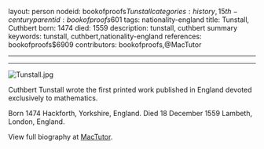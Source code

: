 layout: person
nodeid: bookofproofs$Tunstall
categories: history,15th-century
parentid: bookofproofs$601
tags: nationality-england
title: Tunstall, Cuthbert
born: 1474
died: 1559
description: tunstall, cuthbert summary
keywords: tunstall, cuthbert,nationality-england
references: bookofproofs$6909
contributors: bookofproofs,@MacTutor

---


---

![Tunstall.jpg](https://github.com/bookofproofs/bookofproofs.github.io/blob/main/_sources/images/portraits/Tunstall.jpg?raw=true)

Cuthbert Tunstall wrote the first printed work published in England devoted exclusively to mathematics.

Born 1474 Hackforth, Yorkshire, England. Died 18 December 1559 Lambeth, London, England.


View full biography at [MacTutor](https://mathshistory.st-andrews.ac.uk/Biographies/Tunstall/).